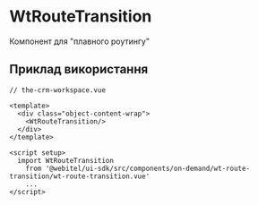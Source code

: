 # WtRouteTransition
Компонент для "плавного роутингу"


## Приклад використання

```vue
// the-crm-workspace.vue

<template>
  <div class="object-content-wrap">
    <WtRouteTransition/>
  </div>
</template>

<script setup>
  import WtRouteTransition
    from '@webitel/ui-sdk/src/components/on-demand/wt-route-transition/wt-route-transition.vue'
    ...
</script>
```
